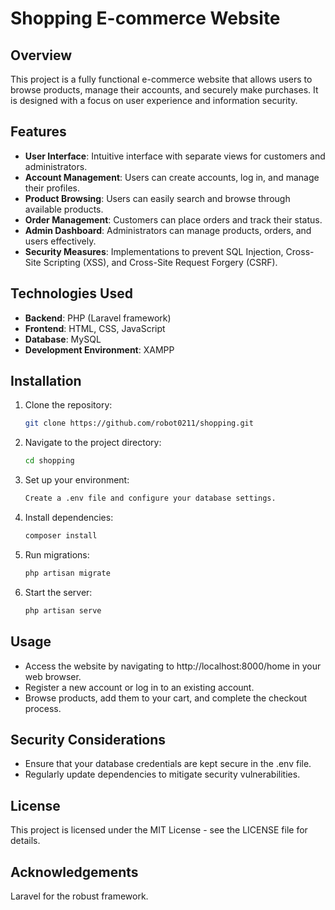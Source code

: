 # Shopping E-commerce Website

## Overview
This project is a fully functional e-commerce website that allows users to browse products, manage their accounts, and securely make purchases. It is designed with a focus on user experience and information security.

## Features
- **User Interface**: Intuitive interface with separate views for customers and administrators.
- **Account Management**: Users can create accounts, log in, and manage their profiles.
- **Product Browsing**: Users can easily search and browse through available products.
- **Order Management**: Customers can place orders and track their status.
- **Admin Dashboard**: Administrators can manage products, orders, and users effectively.
- **Security Measures**: Implementations to prevent SQL Injection, Cross-Site Scripting (XSS), and Cross-Site Request Forgery (CSRF).

## Technologies Used
- **Backend**: PHP (Laravel framework)
- **Frontend**: HTML, CSS, JavaScript
- **Database**: MySQL
- **Development Environment**: XAMPP

## Installation
1. Clone the repository:
   ```bash
   git clone https://github.com/robot0211/shopping.git
2. Navigate to the project directory:
   ```bash
   cd shopping
4. Set up your environment:
   ```bash
   Create a .env file and configure your database settings.
6. Install dependencies:
   ```bash
   composer install
8. Run migrations:
   ```bash
   php artisan migrate
10. Start the server:
    ```bash
    php artisan serve

## Usage
- Access the website by navigating to http://localhost:8000/home in your web browser.
- Register a new account or log in to an existing account.
- Browse products, add them to your cart, and complete the checkout process.

## Security Considerations
- Ensure that your database credentials are kept secure in the .env file.
- Regularly update dependencies to mitigate security vulnerabilities.

## License
This project is licensed under the MIT License - see the LICENSE file for details.

## Acknowledgements
Laravel for the robust framework.
